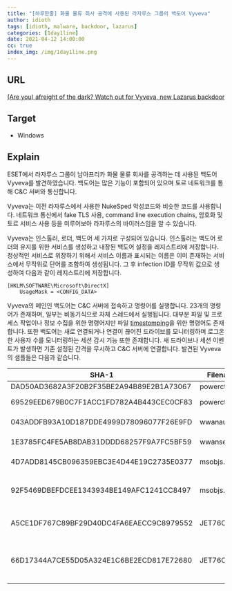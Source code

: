 ```yaml
---
title: "[하루한줄] 화물 물류 회사 공격에 사용된 라자루스 그룹의 백도어 Vyveva"
author: idioth
tags: [idioth, malware, backdoor, lazarus]
categories: [1day1line]
date: 2021-04-12 14:00:00
cc: true
index_img: /img/1day1line.png
---
```


## URL 

[(Are you) afreight of the dark? Watch out for Vyveva, new Lazarus backdoor](https://www.welivesecurity.com/2021/04/08/are-you-afreight-dark-watch-out-vyveva-new-lazarus-backdoor/)



## Target

- Windows



## Explain

ESET에서 라자루스 그룹이 남아프리카 화물 물류 회사를 공격하는 데 사용된 백도어 Vyveva를 발견하였습니다. 백도어는 많은 기능이 포함되어 있으며 토르 네트워크를 통해 C&C 서버와 통신합니다.

Vyveva는 이전 라자루스에서 사용한 NukeSped 악성코드와 비슷한 코드를 사용합니다. 네트워크 통신에서 fake TLS 사용, command line execution chains, 암호화 및 토르 서비스 사용 등을 미루어보아 라자루스의 바이러스임을 알 수 있습니다.

Vyveva는 인스톨러, 로더, 백도어 세 가지로 구성되어 있습니다. 인스톨러는 백도어 로더의 유지를 위한 서비스를 생성하고 내장된 백도어 설정을 레지스트리에 저장합니다. 정상적인 서비스로 위장하기 위해서 서비스 이름과 표시되는 이름은 이미 존재하는 서비스에서 무작위로 단어를 조합하여 생성됩니다. 그 후 infection ID를 무작위 값으로 생성하여 다음과 같이 레지스트리에 저장합니다.

```
[HKLM\SOFTWARE\Microsoft\DirectX]
	UsageMask = <CONFIG_DATA>
```

Vyveva의 메인인 백도어는 C&C 서버에 접속하고 명령어를 실행합니다. 23개의 명령어가 존재하며, 일부는 비동기식으로 자체 스레드에서 실행됩니다. 대부분 파일 및 프로세스 작업이나 정보 수집을 위한 명령어지만 파일 [timestomping](https://attack.mitre.org/versions/v8/techniques/T1070/006/)을 위한 명령어도 존재합니다. 또한 백도어는 새로 연결되거나 연결이 끊어진 드라이브를 모니터링하며 로그온한 사용자 수를 모니터링하는 세션 감시 기능 또한 존재합니다. 새 드라이브나 세션 이벤트가 발생하면 기존 설정된 간격을 무시하고 C&C 서버에 연결합니다. 발견된 Vyveva의 샘플들은 다음과 같습니다.

| SHA-1                                    | Filename     | Description                                            |
| ---------------------------------------- | ------------ | ------------------------------------------------------ |
| DAD50AD3682A3F20B2F35BE2A94B89E2B1A73067 | powerctl.exe | Installer                                              |
| 69529EED679B0C7F1ACC1FD782A4B443CEC0CF83 | powerctl.dll | Loader (x86)                                           |
| 043ADDFB93A10D187DDE4999D78096077F26E9FD | wwanauth.dll | Loader (x64)                                           |
| 1E3785FC4FE5AB8DAB31DDDD68257F9A7FC5BF59 | wwansec.dll  | Loader (x86)                                           |
| 4D7ADD8145CB096359EBC3E4D44E19C2735E0377 | msobjs.drx   | Backdoor (ecnrypted)                                   |
| 92F5469DBEFDCEE1343934BE149AFC1241CC8497 | msobjs.drx   | Backdoor (dencrypted with fixed MZ header)             |
| A5CE1DF767C89BF29D40DC4FA6EAECC9C8979552 | JET76C5.tmp  | Bacckdoor Tor library (encrypted)                      |
| 66D17344A7CE55D05A324E1C6BE2ECD817E72680 | JET76C5.tmp  | Backdoor Tor library (dencrypted with fixed MZ header) |